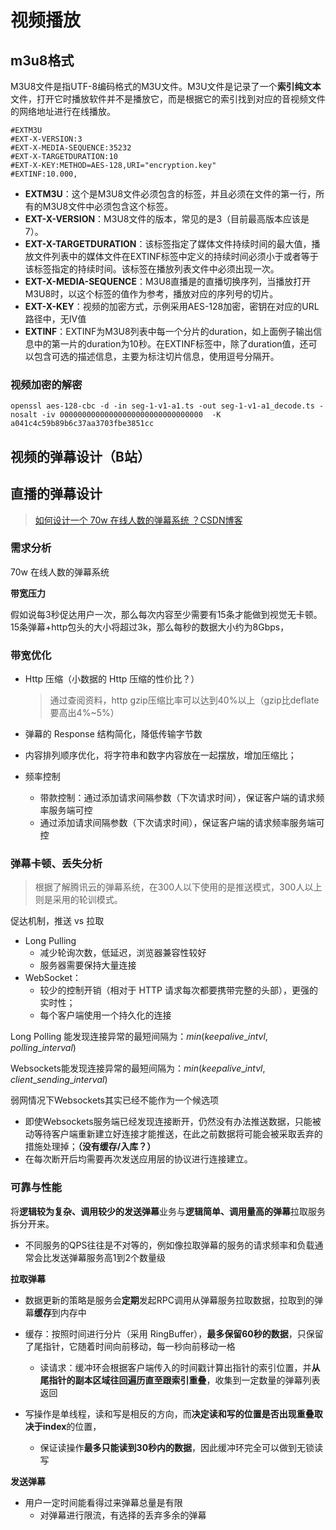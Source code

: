 # 视频播放

## m3u8格式

M3U8文件是指UTF-8编码格式的M3U文件。M3U文件是记录了一个**索引纯文本**文件，打开它时播放软件并不是播放它，而是根据它的索引找到对应的音视频文件的网络地址进行在线播放。

```
#EXTM3U
#EXT-X-VERSION:3
#EXT-X-MEDIA-SEQUENCE:35232
#EXT-X-TARGETDURATION:10
#EXT-X-KEY:METHOD=AES-128,URI="encryption.key"
#EXTINF:10.000,
```

- **EXTM3U**：这个是M3U8文件必须包含的标签，并且必须在文件的第一行，所有的M3U8文件中必须包含这个标签。
- **EXT-X-VERSION**：M3U8文件的版本，常见的是3（目前最高版本应该是7）。
- **EXT-X-TARGETDURATION**：该标签指定了媒体文件持续时间的最大值，播放文件列表中的媒体文件在EXTINF标签中定义的持续时间必须小于或者等于该标签指定的持续时间。该标签在播放列表文件中必须出现一次。
- **EXT-X-MEDIA-SEQUENCE**：M3U8直播是的直播切换序列，当播放打开M3U8时，以这个标签的值作为参考，播放对应的序列号的切片。
- **EXT-X-KEY**：视频的加密方式，示例采用AES-128加密，密钥在对应的URL路径中，无IV值
- **EXTINF**：EXTINF为M3U8列表中每一个分片的duration，如上面例子输出信息中的第一片的duration为10秒。在EXTINF标签中，除了duration值，还可以包含可选的描述信息，主要为标注切片信息，使用逗号分隔开。

### 视频加密的解密

`openssl aes-128-cbc -d -in seg-1-v1-a1.ts -out seg-1-v1-a1_decode.ts -nosalt -iv 00000000000000000000000000000000  -K a041c4c59b89b6c37aa3703fbe3851cc`



## 视频的弹幕设计（B站）





## 直播的弹幕设计

> [如何设计一个 70w 在线人数的弹幕系统 ？CSDN博客](https://blog.csdn.net/youanyyou/article/details/129971452)

### 需求分析

70w 在线人数的弹幕系统

**带宽压力**

假如说每3秒促达用户一次，那么每次内容至少需要有15条才能做到视觉无卡顿。15条弹幕+http包头的大小将超过3k，那么每秒的数据大小约为8Gbps，

### 带宽优化

- Http 压缩（小数据的 Http 压缩的性价比？）

  > 通过查阅资料，http gzip压缩比率可以达到40%以上（gzip比deflate要高出4%~5%）

- 弹幕的 Response 结构简化，降低传输字节数

- 内容排列顺序优化，将字符串和数字内容放在一起摆放，增加压缩比；
- 频率控制
  - 带款控制：通过添加请求间隔参数（下次请求时间），保证客户端的请求频率服务端可控
  - 通过添加请求间隔参数（下次请求时间），保证客户端的请求频率服务端可控

### 弹幕卡顿、丢失分析

> 根据了解腾讯云的弹幕系统，在300人以下使用的是推送模式，300人以上则是采用的轮训模式。

促达机制，推送 vs 拉取

- Long Pulling
  - 减少轮询次数，低延迟，浏览器兼容性较好
  - 服务器需要保持大量连接
- WebSocket：
  - 较少的控制开销（相对于 HTTP 请求每次都要携带完整的头部），更强的实时性；
  - 每个客户端使用一个持久化的连接

Long Polling 能发现连接异常的最短间隔为：$min(keepalive\_intvl, polling\_interval)$ 

Websockets能发现连接异常的最短间隔为：$min(keepalive\_intvl, client\_sending\_interval)$

弱网情况下Websockets其实已经不能作为一个候选项

- 即使Websockets服务端已经发现连接断开，仍然没有办法推送数据，只能被动等待客户端重新建立好连接才能推送，在此之前数据将可能会被采取丢弃的措施处理掉；**（没有缓存/入库？）**
- 在每次断开后均需要再次发送应用层的协议进行连接建立。

### 可靠与性能

将**逻辑较为复杂、调用较少的发送弹幕**业务与**逻辑简单、调用量高的弹幕**拉取服务拆分开来。

- 不同服务的QPS往往是不对等的，例如像拉取弹幕的服务的请求频率和负载通常会比发送弹幕服务高1到2个数量级

**拉取弹幕**

- 数据更新的策略是服务会**定期**发起RPC调⽤从弹幕服务拉取数据，拉取到的弹幕**缓存**到内存中
- 缓存：按照时间进行分片（采用 RingBuffer），**最多保留60秒的数据**，只保留了尾指针，它随着时间向前移动，每⼀秒向前移动一格
  - 读请求：缓冲环会根据客户端传入的时间戳计算出指针的索引位置，并**从尾指针的副本区域往回遍历直至跟索引重叠**，收集到一定数量的弹幕列表返回

- 写操作是单线程，读和写是相反的方向，⽽**决定读和写的位置是否出现重叠取决于index**的位置，
  - 保证读操作**最多只能读到30秒内的数据**，因此缓冲环完全可以做到无锁读写

**发送弹幕**

- 用户一定时间能看得过来弹幕总量是有限
  - 对弹幕进行限流，有选择的丢弃多余的弹幕

